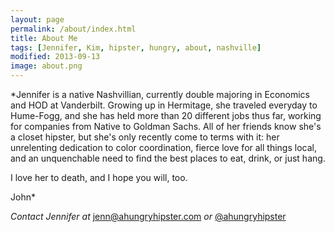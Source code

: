 ```yaml
---
layout: page
permalink: /about/index.html
title: About Me
tags: [Jennifer, Kim, hipster, hungry, about, nashville]
modified: 2013-09-13
image: about.png
---
```


*Jennifer is a native Nashvillian, currently double majoring in Economics and HOD at Vanderbilt. Growing up in Hermitage, she traveled everyday to Hume-Fogg, and she has held more than 20 different jobs thus far, working for companies from Native to Goldman Sachs. All of her friends know she's a closet hipster, but she's only recently come to terms with it: her unrelenting dedication to color coordination, fierce love for all things local, and an unquenchable need to find the best places to eat, drink, or just hang. 

I love her to death, and I hope you will, too. 

John*

*Contact Jennifer at* <a href="mailto:jenn@ahungryhipster.com?Subject=Hello!" target="_top">jenn@ahungryhipster.com</a> *or* <a href="http://twitter.com/ahungryhipster">@ahungryhipster</a>